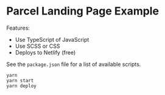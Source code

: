 # Parcel Landing Page Example

Features:

- Use TypeScript of JavaScript
- Use SCSS or CSS
- Deploys to Netlify (free)

See the `package.json` file for a list of available scripts.

```text
yarn
yarn start
yarn deploy
```
